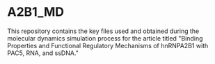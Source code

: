 # A2B1_MD
This repository contains the key files used and obtained during the molecular dynamics simulation process for the article titled "Binding Properties and Functional Regulatory Mechanisms of hnRNPA2B1 with PAC5, RNA, and ssDNA."
